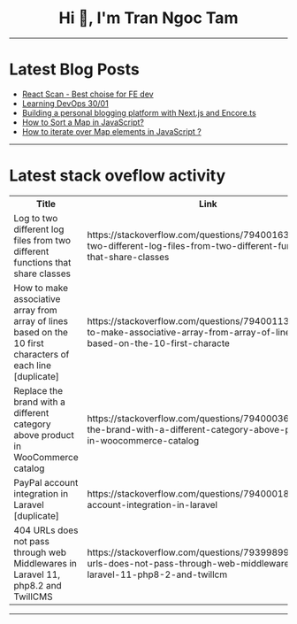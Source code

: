 <h1 align="center">Hi 👋, I'm Tran Ngoc Tam</h1>

---

# Latest Blog Posts 
<!-- BLOG-POST-LIST:START -->
- [React Scan - Best choise for FE dev](https://dev.to/nddev_18/react-scan-best-choise-for-fe-dev-1mnl)
- [Learning DevOps 30/01](https://dev.to/ashray_sam/learning-devops-2901-1hk2)
- [Building a personal blogging platform with Next.js and Encore.ts](https://dev.to/encore/building-a-personal-blogging-platform-with-nextjs-and-encorets-44fh)
- [How to Sort a Map in JavaScript?](https://dev.to/askyt/how-to-sort-a-map-in-javascript-324a)
- [How to iterate over Map elements in JavaScript ?](https://dev.to/askyt/how-to-iterate-over-map-elements-in-javascript--3g3o)
<!-- BLOG-POST-LIST:END -->

---

# Latest stack oveflow activity
<table>
  <tr><th>Title</th><th>Link</th></tr>
  <!-- STACKOVERFLOW:START --><tr><td>Log to two different log files from two different functions that share classes</td><td>https://stackoverflow.com/questions/79400163/log-to-two-different-log-files-from-two-different-functions-that-share-classes</td></tr><tr><td>How to make associative array from array of lines based on the 10 first characters of each line [duplicate]</td><td>https://stackoverflow.com/questions/79400113/how-to-make-associative-array-from-array-of-lines-based-on-the-10-first-characte</td></tr><tr><td>Replace the brand with a different category above product in WooCommerce catalog</td><td>https://stackoverflow.com/questions/79400036/replace-the-brand-with-a-different-category-above-product-in-woocommerce-catalog</td></tr><tr><td>PayPal account integration in Laravel [duplicate]</td><td>https://stackoverflow.com/questions/79400018/paypal-account-integration-in-laravel</td></tr><tr><td>404 URLs does not pass through web Middlewares in Laravel 11, php8.2 and TwillCMS</td><td>https://stackoverflow.com/questions/79399899/404-urls-does-not-pass-through-web-middlewares-in-laravel-11-php8-2-and-twillcm</td></tr><!-- STACKOVERFLOW:END -->
</table>

---


